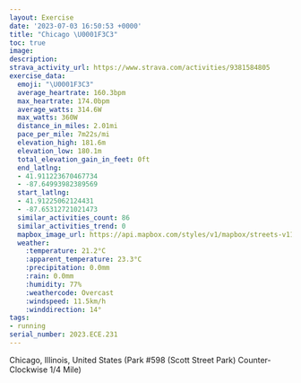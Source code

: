 ```yaml
---
layout: Exercise
date: '2023-07-03 16:50:53 +0000'
title: "Chicago \U0001F3C3"
toc: true
image:
description:
strava_activity_url: https://www.strava.com/activities/9381584805
exercise_data:
  emoji: "\U0001F3C3"
  average_heartrate: 160.3bpm
  max_heartrate: 174.0bpm
  average_watts: 314.6W
  max_watts: 360W
  distance_in_miles: 2.01mi
  pace_per_mile: 7m22s/mi
  elevation_high: 181.6m
  elevation_low: 180.1m
  total_elevation_gain_in_feet: 0ft
  end_latlng:
  - 41.911223670467734
  - -87.64993982389569
  start_latlng:
  - 41.91225062124431
  - -87.65312721021473
  similar_activities_count: 86
  similar_activities_trend: 0
  mapbox_image_url: https://api.mapbox.com/styles/v1/mapbox/streets-v11/static/path-5+787af2-1.0(e%7Bx~Fvl~uOCsBB%5Bp%40_A~%40wAZSJa%40Vc%40LGJUCMQ%5DCQAkGGkFBa%40C%7B%40%40cAAk%40BmBDm%40AyAGw%40%40u%40HKVGd%40Yh%40%40NFFL%3FPAbBGr%40%40jADPPXPJRBvAGPINOHOBa%40%40gAEoAE_%40MSIKYIU%3FeABKDOROh%40EhABb%40Al%40BXDNPXPJJBr%40Af%40ELETSHW%40%5D%3FkCGi%40Q%5BYM%5DAy%40%40SDQNGLGZ%40vD%40NHTTRRDb%40Ch%40%3FREZUFOD%5BAsCAa%40IUW%5BMC%5BA_ABSDKHGJGPEb%40DrDDLHLVPL%40zAGVMR_%40%40G%3FaAAeBC_%40M%5BQOSEuAA_%40%40WGSMUF%5DGw%40%40IDOLOBGF%3FPFpA%40lAAj%40FjDCr%40%3FvBDt%40BzDAn%40GT%3FP),pin-s-s+e5b22e(-87.65148,41.91171),pin-s-f+89ae00(-87.64817000000005,41.91104999999996)/auto/800x800?access_token=pk.eyJ1Ijoiam9zaGJlY2ttYW4iLCJhIjoiY205eWR2aDd1MWZ6djJrbXc4a3M0bWZleiJ9.XiG9OWkNcZk2QzjJbxLB4A
  weather:
    :temperature: 21.2°C
    :apparent_temperature: 23.3°C
    :precipitation: 0.0mm
    :rain: 0.0mm
    :humidity: 77%
    :weathercode: Overcast
    :windspeed: 11.5km/h
    :winddirection: 14°
tags:
- running
serial_number: 2023.ECE.231
---
```

Chicago, Illinois, United States (Park #598 (Scott Street Park) Counter-Clockwise 1/4 Mile)
